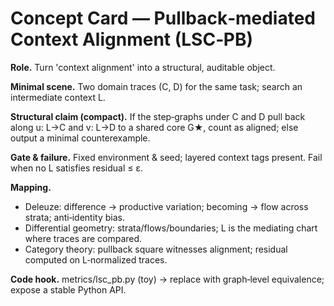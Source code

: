 # Concept Card — Pullback‑mediated Context Alignment (LSC‑PB)

**Role.** Turn 'context alignment' into a structural, auditable object.

**Minimal scene.** Two domain traces (C, D) for the same task; search an intermediate context L.

**Structural claim (compact).** If the step‑graphs under C and D pull back along u: L→C and v: L→D to a shared core G★, count as aligned; else output a minimal counterexample.

**Gate & failure.** Fixed environment & seed; layered context tags present. Fail when no L satisfies residual ≤ ε.

**Mapping.**
- Deleuze: difference → productive variation; becoming → flow across strata; anti‑identity bias.
- Differential geometry: strata/flows/boundaries; L is the mediating chart where traces are compared.
- Category theory: pullback square witnesses alignment; residual computed on L‑normalized traces.

**Code hook.** metrics/lsc_pb.py (toy) → replace with graph‑level equivalence; expose a stable Python API.
